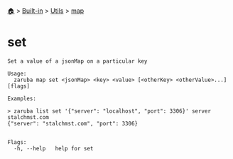<!--startTocHeader-->
[🏠](../../../README.md) > [Built-in](../../README.md) > [Utils](../README.md) > [map](README.md)
# set
<!--endTocHeader-->

```
Set a value of a jsonMap on a particular key

Usage:
  zaruba map set <jsonMap> <key> <value> [<otherKey> <otherValue>...] [flags]

Examples:

> zaruba list set '{"server": "localhost", "port": 3306}' server stalchmst.com
{"server": "stalchmst.com", "port": 3306}


Flags:
  -h, --help   help for set

```

<!--startTocSubtopic-->
<!--endTocSubtopic-->
